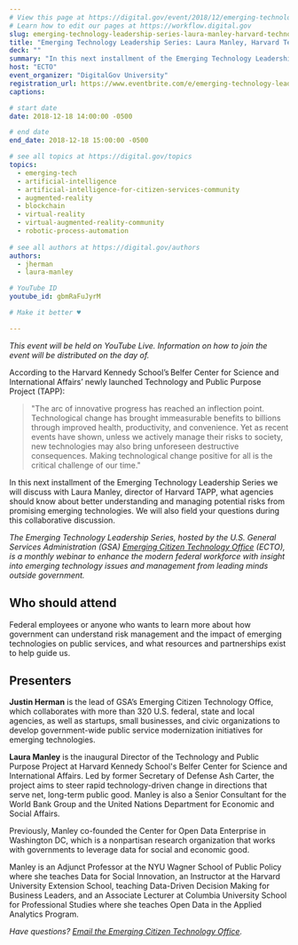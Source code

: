 ```yaml
---
# View this page at https://digital.gov/event/2018/12/emerging-technology-leadership-series-laura-manley
# Learn how to edit our pages at https://workflow.digital.gov
slug: emerging-technology-leadership-series-laura-manley-harvard-technology-public-purpose-project
title: "Emerging Technology Leadership Series: Laura Manley, Harvard Technology and Public Purpose Project"
deck: ""
summary: "In this next installment of the Emerging Technology Leadership Series we will discuss with Laura Manley, director of Harvard TAPP,  what agencies should know about better understanding and managing potential risks from promising emerging technologies."
host: "ECTO"
event_organizer: "DigitalGov University"
registration_url: https://www.eventbrite.com/e/emerging-technology-leadership-series-laura-manley-harvard-technology-and-public-purpose-project-registration-53698327142
captions: 

# start date
date: 2018-12-18 14:00:00 -0500

# end date
end_date: 2018-12-18 15:00:00 -0500

# see all topics at https://digital.gov/topics
topics: 
  - emerging-tech
  - artificial-intelligence
  - artificial-intelligence-for-citizen-services-community
  - augmented-reality
  - blockchain
  - virtual-reality
  - virtual-augmented-reality-community
  - robotic-process-automation
  
# see all authors at https://digital.gov/authors
authors: 
  - jherman
  - laura-manley

# YouTube ID
youtube_id: gbmRaFuJyrM

# Make it better ♥

---
```


_This event will be held on YouTube Live. Information on how to join the event will be distributed on the day of._ 

According to the Harvard Kennedy School’s Belfer Center for Science and International Affairs’ newly launched Technology and Public Purpose Project (TAPP):

> "The arc of innovative progress has reached an inflection point. Technological change has brought immeasurable benefits to billions through improved health, productivity, and convenience. Yet as recent events have shown, unless we actively manage their risks to society, new technologies may also bring unforeseen destructive consequences. Making technological change positive for all is the critical challenge of our time." 

In this next installment of the Emerging Technology Leadership Series we will discuss with Laura Manley, director of Harvard TAPP, what agencies should know about better understanding and managing potential risks from promising emerging technologies. We will also field your questions during this collaborative discussion. 

_The Emerging Technology Leadership Series, hosted by the U.S. General Services Administration (GSA) [Emerging Citizen Technology Office](https://emerging.digital.gov/) (ECTO), is a monthly webinar to enhance the modern federal workforce with insight into emerging technology issues and management from leading minds outside government._ 

## Who should attend 

Federal employees or anyone who wants to learn more about how government can understand risk management and the impact of emerging technologies on public services, and what resources and partnerships exist to help guide us. 

## Presenters

**Justin Herman** is the lead of GSA’s Emerging Citizen Technology Office, which collaborates with more than 320 U.S. federal, state and local agencies, as well as startups, small businesses, and civic organizations to develop government-wide public service modernization initiatives for emerging technologies. 

**Laura Manley** is the inaugural Director of the Technology and Public Purpose Project at Harvard Kennedy School's Belfer Center for Science and International Affairs. Led by former Secretary of Defense Ash Carter, the project aims to steer rapid technology-driven change in directions that serve net, long-term public good. Manley is also a Senior Consultant for the World Bank Group and the United Nations Department for Economic and Social Affairs. 

Previously, Manley co-founded the Center for Open Data Enterprise in Washington DC, which is a nonpartisan research organization that works with governments to leverage data for social and economic good. 

Manley is an Adjunct Professor at the NYU Wagner School of Public Policy where she teaches Data for Social Innovation, an Instructor at the Harvard University Extension School, teaching Data-Driven Decision Making for Business Leaders, and an Associate Lecturer at Columbia University School for Professional Studies where she teaches Open Data in the Applied Analytics Program. 

_Have questions? [Email the Emerging Citizen Technology Office](mailto:emergingtech@gsa.gov)._ 
